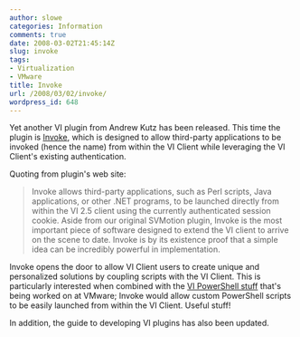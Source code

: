 ```yaml
---
author: slowe
categories: Information
comments: true
date: 2008-03-02T21:45:14Z
slug: invoke
tags:
- Virtualization
- VMware
title: Invoke
url: /2008/03/02/invoke/
wordpress_id: 648
---
```


Yet another VI plugin from Andrew Kutz has been released. This time the plugin is [Invoke](http://www.lostcreations.com/code/wiki/vmware/viplugins/invoke), which is designed to allow third-party applications to be invoked (hence the name) from within the VI Client while leveraging the VI Client's existing authentication.

Quoting from plugin's web site:

>Invoke allows third-party applications, such as Perl scripts, Java applications, or other .NET programs, to be launched directly from within the VI 2.5 client using the currently authenticated session cookie. Aside from our original SVMotion plugin, Invoke is the most important piece of software designed to extend the VI client to arrive on the scene to date. Invoke is by its existence proof that a simple idea can be incredibly powerful in implementation.

Invoke opens the door to allow VI Client users to create unique and personalized solutions by coupling scripts with the VI Client. This is particularly interested when combined with the [VI PowerShell stuff](http://blogs.vmware.com/vipowershell/) that's being worked on at VMware; Invoke would allow custom PowerShell scripts to be easily launched from within the VI Client. Useful stuff!

In addition, the guide to developing VI plugins has also been updated.
